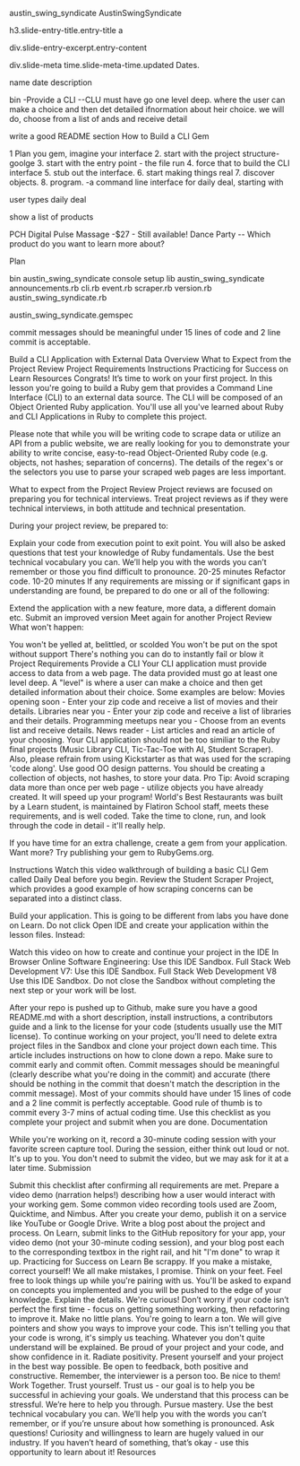 austin_swing_syndicate AustinSwingSyndicate

h3.slide-entry-title.entry-title a

div.slide-entry-excerpt.entry-content

div.slide-meta time.slide-meta-time.updated Dates.

name date description

bin -Provide a CLI --CLU must have go one level deep. where the user can make a choice and then det detailed ifnormation about heir choice. we will do, choose from a list of ands and receive detail

write a good README section
How to Build a CLI Gem

1 Plan you gem, imagine your interface 2. start with the project structure- goolge 3. start with the entry point - the file run 4. force that to build the CLI interface 5. stub out the interface. 6. start making things real 7. discover objects. 8. program. -a command line interface for daily deal, starting with

user types daily deal

show a list of products

PCH Digital Pulse Massage -$27 - Still available!
Dance Party --
Which product do you want to learn more about?

Plan

bin austin_swing_syndicate console setup lib austin_swing_syndicate announcements.rb cli.rb event.rb scraper.rb version.rb austin_swing_syndicate.rb

austin_swing_syndicate.gemspec

commit messages should be meaningful under 15 lines of code and 2 line commit is acceptable.

Build a CLI Application with External Data
Overview What to Expect from the Project Review Project Requirements Instructions Practicing for Success on Learn Resources Congrats! It’s time to work on your first project. In this lesson you're going to build a Ruby gem that provides a Command Line Interface (CLI) to an external data source. The CLI will be composed of an Object Oriented Ruby application. You'll use all you've learned about Ruby and CLI Applications in Ruby to complete this project.

Please note that while you will be writing code to scrape data or utilize an API from a public website, we are really looking for you to demonstrate your ability to write concise, easy-to-read Object-Oriented Ruby code (e.g. objects, not hashes; separation of concerns). The details of the regex's or the selectors you use to parse your scraped web pages are less important.

What to expect from the Project Review Project reviews are focused on preparing you for technical interviews. Treat project reviews as if they were technical interviews, in both attitude and technical presentation.

During your project review, be prepared to:

Explain your code from execution point to exit point. You will also be asked questions that test your knowledge of Ruby fundamentals. Use the best technical vocabulary you can. We’ll help you with the words you can’t remember or those you find difficult to pronounce. 20-25 minutes Refactor code. 10-20 minutes If any requirements are missing or if significant gaps in understanding are found, be prepared to do one or all of the following:

Extend the application with a new feature, more data, a different domain etc. Submit an improved version Meet again for another Project Review What won't happen:

You won't be yelled at, belittled, or scolded You won't be put on the spot without support There's nothing you can do to instantly fail or blow it Project Requirements Provide a CLI Your CLI application must provide access to data from a web page. The data provided must go at least one level deep. A "level" is where a user can make a choice and then get detailed information about their choice. Some examples are below: Movies opening soon - Enter your zip code and receive a list of movies and their details. Libraries near you - Enter your zip code and receive a list of libraries and their details. Programming meetups near you - Choose from an events list and receive details. News reader - List articles and read an article of your choosing. Your CLI application should not be too similiar to the Ruby final projects (Music Library CLI, Tic-Tac-Toe with AI, Student Scraper). Also, please refrain from using Kickstarter as that was used for the scraping 'code along'. Use good OO design patterns. You should be creating a collection of objects, not hashes, to store your data. Pro Tip: Avoid scraping data more than once per web page - utilize objects you have already created. It will speed up your program! World's Best Restaurants was built by a Learn student, is maintained by Flatiron School staff, meets these requirements, and is well coded. Take the time to clone, run, and look through the code in detail - it'll really help.

If you have time for an extra challenge, create a gem from your application. Want more? Try publishing your gem to RubyGems.org.

Instructions Watch this video walkthrough of building a basic CLI Gem called Daily Deal before you begin. Review the Student Scraper Project, which provides a good example of how scraping concerns can be separated into a distinct class.

Build your application. This is going to be different from labs you have done on Learn. Do not click Open IDE and create your application within the lesson files. Instead:

Watch this video on how to create and continue your project in the IDE In Browser Online Software Engineering: Use this IDE Sandbox. Full Stack Web Development V7: Use this IDE Sandbox. Full Stack Web Development V8 Use this IDE Sandbox. Do not close the Sandbox without completing the next step or your work will be lost.

After your repo is pushed up to Github, make sure you have a good README.md with a short description, install instructions, a contributors guide and a link to the license for your code (students usually use the MIT license). To continue working on your project, you'll need to delete extra project files in the Sandbox and clone your project down each time. This article includes instructions on how to clone down a repo. Make sure to commit early and commit often. Commit messages should be meaningful (clearly describe what you're doing in the commit) and accurate (there should be nothing in the commit that doesn't match the description in the commit message). Most of your commits should have under 15 lines of code and a 2 line commit is perfectly acceptable. Good rule of thumb is to commit every 3-7 mins of actual coding time. Use this checklist as you complete your project and submit when you are done. Documentation

While you're working on it, record a 30-minute coding session with your favorite screen capture tool. During the session, either think out loud or not. It's up to you. You don't need to submit the video, but we may ask for it at a later time. Submission

Submit this checklist after confirming all requirements are met. Prepare a video demo (narration helps!) describing how a user would interact with your working gem. Some common video recording tools used are Zoom, Quicktime, and Nimbus. After you create your demo, publish it on a service like YouTube or Google Drive. Write a blog post about the project and process. On Learn, submit links to the GitHub repository for your app, your video demo (not your 30-minute coding session), and your blog post each to the corresponding textbox in the right rail, and hit "I'm done" to wrap it up. Practicing for Success on Learn Be scrappy. If you make a mistake, correct yourself! We all make mistakes, I promise. Think on your feet. Feel free to look things up while you're pairing with us. You'll be asked to expand on concepts you implemented and you will be pushed to the edge of your knowledge. Explain the details. We're curious! Don’t worry if your code isn’t perfect the first time - focus on getting something working, then refactoring to improve it. Make no little plans. You're going to learn a ton. We will give pointers and show you ways to improve your code. This isn't telling you that your code is wrong, it's simply us teaching. Whatever you don't quite understand will be explained. Be proud of your project and your code, and show confidence in it. Radiate positivity. Present yourself and your project in the best way possible. Be open to feedback, both positive and constructive. Remember, the interviewer is a person too. Be nice to them! Work Together. Trust yourself. Trust us - our goal is to help you be successful in achieving your goals. We understand that this process can be stressful. We’re here to help you through. Pursue mastery. Use the best technical vocabulary you can. We’ll help you with the words you can’t remember, or if you’re unsure about how something is pronounced. Ask questions! Curiosity and willingness to learn are hugely valued in our industry. If you haven’t heard of something, that’s okay - use this opportunity to learn about it! Resources